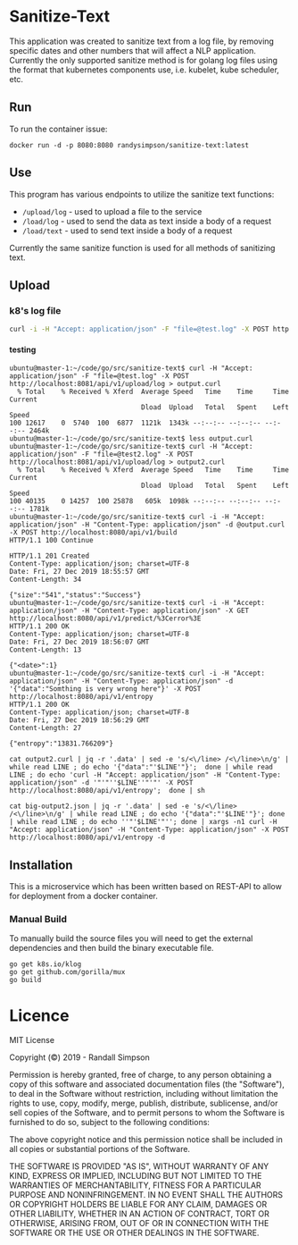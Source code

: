 # Sanitize-Text

This application was created to sanitize text from a log file, by removing specific dates and other numbers that will affect a NLP application.  Currently the only supported sanitize method is for golang log files using the format that kubernetes components use, i.e. kubelet, kube scheduler, etc.

## Run

To run the container issue:

```
docker run -d -p 8080:8080 randysimpson/sanitize-text:latest
```

## Use

This program has various endpoints to utilize the sanitize text functions:

* `/upload/log` - used to upload a file to the service
* `/load/log` - used to send the data as text inside a body of a request
* `/load/text` - used to send text inside a body of a request

Currently the same sanitize function is used for all methods of sanitizing text.

## Upload

### k8's log file

```sh
curl -i -H "Accept: application/json" -F "file=@test.log" -X POST http://localhost:8081/api/v1/upload/log
```

#### testing

```
ubuntu@master-1:~/code/go/src/sanitize-text$ curl -H "Accept: application/json" -F "file=@test.log" -X POST http://localhost:8081/api/v1/upload/log > output.curl
  % Total    % Received % Xferd  Average Speed   Time    Time     Time  Current
                                 Dload  Upload   Total   Spent    Left  Speed
100 12617    0  5740  100  6877  1121k  1343k --:--:-- --:--:-- --:--:-- 2464k
ubuntu@master-1:~/code/go/src/sanitize-text$ less output.curl
ubuntu@master-1:~/code/go/src/sanitize-text$ curl -H "Accept: application/json" -F "file=@test2.log" -X POST http://localhost:8081/api/v1/upload/log > output2.curl
  % Total    % Received % Xferd  Average Speed   Time    Time     Time  Current
                                 Dload  Upload   Total   Spent    Left  Speed
100 40135    0 14257  100 25878   605k  1098k --:--:-- --:--:-- --:--:-- 1781k
ubuntu@master-1:~/code/go/src/sanitize-text$ curl -i -H "Accept: application/json" -H "Content-Type: application/json" -d @output.curl -X POST http://localhost:8080/api/v1/build
HTTP/1.1 100 Continue

HTTP/1.1 201 Created
Content-Type: application/json; charset=UTF-8
Date: Fri, 27 Dec 2019 18:55:57 GMT
Content-Length: 34

{"size":"541","status":"Success"}
ubuntu@master-1:~/code/go/src/sanitize-text$ curl -i -H "Accept: application/json" -H "Content-Type: application/json" -X GET http://localhost:8080/api/v1/predict/%3Cerror%3E
HTTP/1.1 200 OK
Content-Type: application/json; charset=UTF-8
Date: Fri, 27 Dec 2019 18:56:07 GMT
Content-Length: 13

{"<date>":1}
ubuntu@master-1:~/code/go/src/sanitize-text$ curl -i -H "Accept: application/json" -H "Content-Type: application/json" -d '{"data":"Somthing is very wrong here"}' -X POST http://localhost:8080/api/v1/entropy
HTTP/1.1 200 OK
Content-Type: application/json; charset=UTF-8
Date: Fri, 27 Dec 2019 18:56:29 GMT
Content-Length: 27

{"entropy":"13831.766209"}

cat output2.curl | jq -r '.data' | sed -e 's/<\/line> /<\/line>\n/g' | while read LINE ; do echo '{"data":"'$LINE'"}';  done | while read LINE ; do echo 'curl -H "Accept: application/json" -H "Content-Type: application/json" -d '"'"''$LINE''"'"' -X POST http://localhost:8080/api/v1/entropy';  done | sh

cat big-output2.json | jq -r '.data' | sed -e 's/<\/line> /<\/line>\n/g' | while read LINE ; do echo '{"data":"'$LINE'"}'; done | while read LINE ; do echo ''"'$LINE'"''; done | xargs -n1 curl -H "Accept: application/json" -H "Content-Type: application/json" -X POST http://localhost:8080/api/v1/entropy -d
```

## Installation

This is a microservice which has been written based on REST-API to allow for deployment from a docker container.

### Manual Build

To manually build the source files you will need to get the external dependencies and then build the binary executable file.

```
go get k8s.io/klog
go get github.com/gorilla/mux
go build
```

# Licence

MIT License

Copyright (©) 2019 - Randall Simpson

Permission is hereby granted, free of charge, to any person obtaining a copy
of this software and associated documentation files (the "Software"), to deal
in the Software without restriction, including without limitation the rights
to use, copy, modify, merge, publish, distribute, sublicense, and/or sell
copies of the Software, and to permit persons to whom the Software is
furnished to do so, subject to the following conditions:

The above copyright notice and this permission notice shall be included in all
copies or substantial portions of the Software.

THE SOFTWARE IS PROVIDED "AS IS", WITHOUT WARRANTY OF ANY KIND, EXPRESS OR
IMPLIED, INCLUDING BUT NOT LIMITED TO THE WARRANTIES OF MERCHANTABILITY,
FITNESS FOR A PARTICULAR PURPOSE AND NONINFRINGEMENT. IN NO EVENT SHALL THE
AUTHORS OR COPYRIGHT HOLDERS BE LIABLE FOR ANY CLAIM, DAMAGES OR OTHER
LIABILITY, WHETHER IN AN ACTION OF CONTRACT, TORT OR OTHERWISE, ARISING FROM,
OUT OF OR IN CONNECTION WITH THE SOFTWARE OR THE USE OR OTHER DEALINGS IN THE
SOFTWARE.